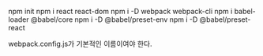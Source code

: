 npm init
npm i react react-dom
npm i -D webpack webpack-cli
npm i babel-loader @babel/core
npm i -D @babel/preset-env
npm i -D @babel/preset-react


webpack.config.js가 기본적인 이름이여야 한다.